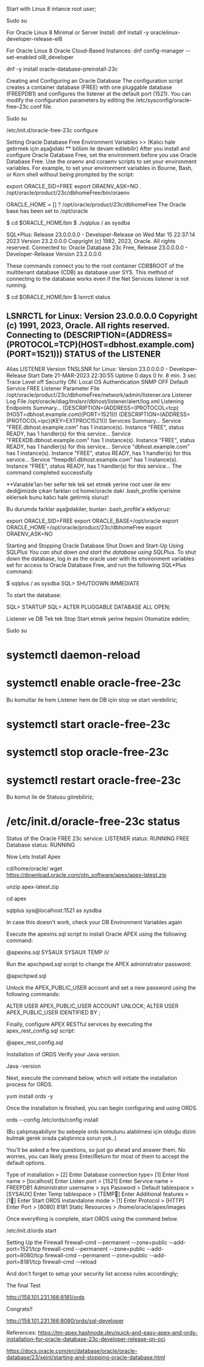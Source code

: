 Start with Linux 8 intance root user;

Sudo su


For Oracle Linux 8 Minimal or Server Install:
dnf install -y oraclelinux-developer-release-el8

For Oracle Linux 8 Oracle Cloud-Based Instances:
dnf config-manager --set-enabled ol8_developer 

dnf -y install oracle-database-preinstall-23c


Creating and Configuring an Oracle Database
The configuration script creates a container database (FREE) with one pluggable database (FREEPDB1) and configures the listener at the default port (1521). 
You can modify the configuration parameters by editing the /etc/sysconfig/oracle-free–23c.conf file. 

Sudo su

/etc/init.d/oracle-free-23c configure


Setting Oracle Database Free Environment Variables >> (Kalıcı hale getirmek için aşağıdaki ** bölüm ile devam edilebilir)
After you install and configure Oracle Database Free, set the environment before you use Oracle Database Free. 
Use the oraenv and coraenv scripts to set your environment variables. 
For example, to set your environment variables in Bourne, Bash, or Korn shell without being prompted by the script:


export ORACLE_SID=FREE 
export ORAENV_ASK=NO 
. /opt/oracle/product/23c/dbhomeFree/bin/oraenv

ORACLE_HOME = [] ? /opt/oracle/product/23c/dbhomeFree
The Oracle base has been set to /opt/oracle

$ cd $ORACLE_HOME/bin
$ ./sqlplus / as sysdba


SQL*Plus: Release 23.0.0.0.0 - Developer-Release on Wed Mar 15 22:37:14 2023
Version 23.2.0.0.0
Copyright (c) 1982, 2023, Oracle.  All rights reserved.
Connected to:
Oracle Database 23c Free, Release 23.0.0.0.0 - Developer-Release
Version 23.2.0.0.0


These commands connect you to the root container CDB$ROOT of the multitenant database (CDB) as database user SYS. This method of connecting to the database works even if the Net Services listener is not running. 


$ cd $ORACLE_HOME/bin
$ lsnrctl status

LSNRCTL for Linux: Version 23.0.0.0.0
Copyright (c) 1991, 2023, Oracle. All rights reserved.
Connecting to (DESCRIPTION=(ADDRESS=(PROTOCOL=TCP)(HOST=dbhost.example.com)(PORT=1521)))
STATUS of the LISTENER
------------------------
Alias                     LISTENER
Version                   TNSLSNR for Linux: Version 23.0.0.0.0 - Developer-Release
Start Date                21-MAR-2023 22:30:55
Uptime                    0 days 0 hr. 8 min. 3 sec
Trace Level               off
Security                  ON: Local OS Authentication
SNMP                      OFF
Default Service           FREE
Listener Parameter File /opt/oracle/product/23c/dbhomeFree/network/admin/listener.ora
Listener Log File /opt/oracle/diag/tnslsnr/dbhost/listener/alert/log.xml
Listening Endpoints Summary...
  (DESCRIPTION=(ADDRESS=(PROTOCOL=tcp)(HOST=dbhost.example.com)(PORT=1521)))
  (DESCRIPTION=(ADDRESS=(PROTOCOL=ipc)(KEY=EXTPROC1521)))
Services Summary...
Service "FREE.dbhost.example.com" has 1 instance(s).
  Instance "FREE", status READY, has 1 handler(s) for this service...
Service "FREEXDB.dbhost.example.com" has 1 instance(s).
  Instance "FREE", status READY, has 1 handler(s) for this service...
Service "dbhost.example.com" has 1 instance(s).
  Instance "FREE", status READY, has 1 handler(s) for this service...
Service "freepdb1.dbhost.example.com" has 1 instance(s).
  Instance "FREE", status READY, has 1 handler(s) for this service...
The command completed successfully


**Varıable'ları her sefer tek tek set etmek yerine root user ile env dediğimizde çıkan farkları cd home/oracle daki .bash_profile içerisine eklersek bunu kalıcı hale getirmiş oluruz!

Bu durumda farklar aşağıdakiler, bunları .bash_profile'a ekliyoruz:

export ORACLE_SID=FREE
export ORACLE_BASE=/opt/oracle
export ORACLE_HOME=/opt/oracle/product/23c/dbhomeFree
export ORAENV_ASK=NO





Starting and Stopping Oracle Database
Shut Down and Start-Up Using SQL*Plus
You can shut down and start the database using SQL*Plus.
To shut down the database, log in as the oracle user with its environment variables set for access to Oracle Database Free, and run the following SQL*Plus command: 

$ sqlplus / as sysdba
SQL> SHUTDOWN IMMEDIATE

To start the database:

SQL> STARTUP
SQL> ALTER PLUGGABLE DATABASE ALL OPEN;


Listener ve DB Tek tek Stop Start etmek yerine hepsini Otomatize edelim;

Sudo su
# systemctl daemon-reload
# systemctl enable oracle-free-23c

Bu komutlar ile hem Listener hem de DB için stop ve start verebiliriz;

# systemctl start oracle-free-23c
# systemctl stop oracle-free-23c
# systemctl restart oracle-free-23c

Bu komut ile de Statusu görebiliriz;

# /etc/init.d/oracle-free-23c status

Status of the Oracle FREE 23c service:
LISTENER status: RUNNING
FREE Database status: RUNNING



Now Lets Install Apex

cd/home/oracle/ 
wget https://download.oracle.com/otn_software/apex/apex-latest.zip

unzip apex-latest.zip

cd apex

sqlplus sys@localhost:1521 as sysdba

In case this doesn't work, check your DB Environment Variables again

Execute the apexins.sql script to install Oracle APEX using the following command:

@apexins.sql SYSAUX SYSAUX TEMP /i/


Run the apxchpwd.sql script to change the APEX administrator password:

@apxchpwd.sql


Unlock the APEX_PUBLIC_USER account and set a new password using the following commands:

ALTER USER APEX_PUBLIC_USER ACCOUNT UNLOCK;
ALTER USER APEX_PUBLIC_USER IDENTIFIED BY <password>;

Finally, configure APEX RESTful services by executing the apex_rest_config.sql script:

@apex_rest_config.sql


Installation of ORDS
Verify your Java version.

Java -version


Next, execute the command below, which will initiate the installation process for ORDS.

yum install ords -y


Once the installation is finished, you can begin configuring and using ORDS.

ords --config /etc/ords/config install

(Bu çalışmayabiliyor bu sebeple ords komutunu alabilmesi için olduğu dizini bulmak gerek orada çalıştırınca sorun yok..)

You'll be asked a few questions, so just go ahead and answer them. No worries, you can likely press Enter/Return for most of them to accept the default options.

Type of installation > [2] Enter 
Database connection type> [1] Enter
Host name > [localhost] Enter
Listen port > [1521] Enter
Service name > FREEPDB1
Administrator username > sys
Password > 
Default tablespace > [SYSAUX] Enter
Temp tablespace > [TEMP] Enter
Additional features > [1] Enter
Start ORDS instandalone mode > [1] Enter
Protocol > [HTTP] Enter
Port > [8080] 8181
Static Resources > /home/oracle/apex/images


Once everything is complete, start ORDS using the command below.

/etc/init.d/ords start


Setting Up the Firewall
firewall-cmd --permanent --zone=public --add-port=1521/tcp
firewall-cmd --permanent --zone=public --add-port=8080/tcp
firewall-cmd --permanent --zone=public --add-port=8181/tcp
firewall-cmd --reload

And don't forget to setup your security list access rules accordingly;



The final Test

http://158.101.231.166:8181/ords



Congrats!!

http://158.101.231.166:8080/ords/sql-developer




References:
https://tm-apex.hashnode.dev/quick-and-easy-apex-and-ords-installation-for-oracle-database-23c-developer-release-on-oci

https://docs.oracle.com/en/database/oracle/oracle-database/23/xeinl/starting-and-stopping-oracle-database.html




